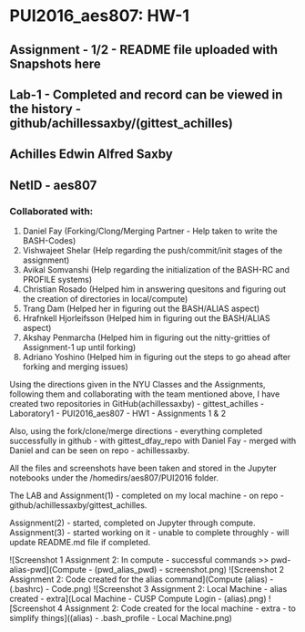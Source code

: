# PUI2016_aes807: HW-1

## Assignment - 1/2 - README file uploaded with Snapshots here
## Lab-1 - Completed and record can be viewed in the history - github/achillessaxby/(gittest_achilles)

## Achilles Edwin Alfred Saxby
## NetID - aes807

### Collaborated with:

1. Daniel Fay (Forking/Clong/Merging Partner - Help taken to write the BASH-Codes)
2. Vishwajeet Shelar (Help regarding the push/commit/init stages of the assignment)
3. Avikal Somvanshi (Help regarding the initialization of the BASH-RC and PROFILE systems)
4. Christian Rosado (Helped him in answering quesitons and figuring out the creation of directories in local/compute)
5. Trang Dam (Helped her in figuring out the BASH/ALIAS aspect)
6. Hrafnkell Hjorleifsson (Helped him in figuring out the BASH/ALIAS aspect)
7. Akshay Penmarcha (Helped him in figuring out the nitty-gritties of Assignment-1 up until forking)
8. Adriano Yoshino (Helped him in figuring out the steps to go ahead after forking and merging issues)


Using the directions given in the NYU Classes and the Assignments, following them and collaborating with the team mentioned above, I have created two repositories in GitHub(achillessaxby)
    - gittest_achilles - Laboratory1
    - PUI2016_aes807 - HW1 - Assignments 1 & 2

Also, using the fork/clone/merge directions - everything completed successfully in github - with gittest_dfay_repo with Daniel Fay - merged with Daniel and can be seen on repo - achillessaxby.

All the files and screenshots have been taken and stored in the Jupyter notebooks under the /homedirs/aes807/PUI2016 folder.

The LAB and Assignment(1) - completed on my local machine - on repo - github/achillessaxby/gittest_achilles.

Assignment(2) - started, completed on Jupyter through compute.
Assignment(3) - started working on it - unable to complete throughly - will update README.md file if completed.

![Screenshot 1 Assignment 2: In compute - successful commands >> pwd-alias-pwd](Compute - (pwd_alias_pwd) - screenshot.png)
![Screenshot 2 Assignment 2: Code created for the alias command](Compute (alias) - (.bashrc) - Code.png)
![Screenshot 3 Assignment 2: Local Machine - alias created - extra](Local Machine - CUSP Compute Login - (alias).png)
![Screenshot 4 Assignment 2: Code created for the local machine - extra - to simplify things]((alias) - .bash_profile - Local Machine.png)
